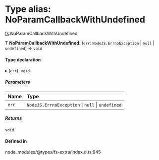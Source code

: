 # Type alias: NoParamCallbackWithUndefined

[fs](../modules/fs.md).NoParamCallbackWithUndefined

Ƭ **NoParamCallbackWithUndefined**: (`err`: `NodeJS.ErrnoException` \| ``null`` \| `undefined`) => `void`

#### Type declaration

▸ (`err`): `void`

##### Parameters

| Name | Type |
| :------ | :------ |
| `err` | `NodeJS.ErrnoException` \| ``null`` \| `undefined` |

##### Returns

`void`

#### Defined in

node_modules/@types/fs-extra/index.d.ts:945
